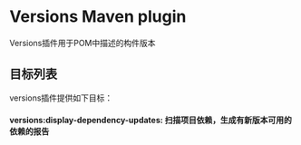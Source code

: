 # Versions Maven plugin #

Versions插件用于POM中描述的构件版本

## 目标列表 ##
versions插件提供如下目标：

#### versions:display-dependency-updates: 扫描项目依赖，生成有新版本可用的依赖的报告

